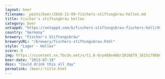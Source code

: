 ```yaml
---
layout: beer
filename: _posts/beer/2016-11-09-fischers-stiftungbrau-helles.md
title: Fischer's stiftungbräu helles
category: beer
untappd: "https://untappd.com/b/fischers-stiftungsbrau-fischers-hell/498614"
country: "Germany"
brewery: "Fischer's Stiftungsbräu"
breweryURL: "/brewery/fischers-stiftungsbrau.html"
style: "Lager - Helles"
score: 8
img: https://scontent.xx.fbcdn.net/v/t1.0-0/p480x480/1016879_10151798800588745_1406598038_n.jpg?_nc_cat=0&oh=915a0dfe49b2a6333539f8c225f98cca&oe=5BB4AE22
beer-date: "2013-07-19"
desc: "Could drink this all day"
permalink: /beer/:title.html
---
```

